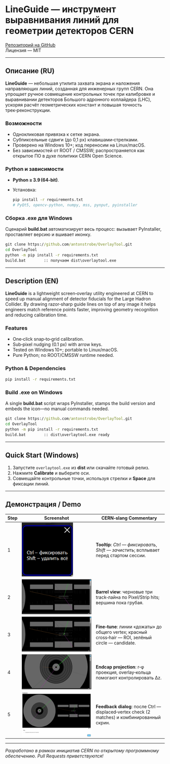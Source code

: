 
# LineGuide — инструмент выравнивания линий для геометрии детекторов CERN

[Репозиторий на GitHub](https://github.com/antonstrobe/OverlayTool)  
Лицензия — MIT

---

## Описание (RU)

**LineGuide** — небольшая утилита захвата экрана и наложения направляющих линий, созданная для инженерных групп CERN. Она упрощает ручное совмещение контрольных точек при калибровке и выравнивании детекторов Большого адронного коллайдера (LHC), ускоряя расчёт геометрических констант и повышая точность трек‑реконструкции.

### Возможности

* Однокликовая привязка к сетке экрана.  
* Субпиксельные сдвиги (до 0,1 px) клавишами‑стрелками.  
* Проверено на Windows 10+; код переносим на Linux/macOS.  
* Без зависимостей от ROOT / CMSSW; распространяется как открытое ПО в духе политики CERN Open Science.

### Python и зависимости

* **Python ≥ 3.9 (64‑bit)**.  
* Установка:

  ```bash
  pip install -r requirements.txt
  # PyQt5, opencv-python, numpy, mss, pynput, pyinstaller
  ```

### Сборка .exe для Windows

Сценарий **build.bat** автоматизирует весь процесс: вызывает PyInstaller, проставляет версию и вшивает иконку.

```cmd
git clone https://github.com/antonstrobe/OverlayTool.git
cd OverlayTool
python -m pip install -r requirements.txt
build.bat        :: получаем dist\overlaytool.exe
```

---

## Description (EN)

**LineGuide** is a lightweight screen‑overlay utility engineered at CERN to speed up manual alignment of detector fiducials for the Large Hadron Collider. By drawing razor‑sharp guide lines on top of any image it helps engineers match reference points faster, improving geometry recognition and reducing calibration time.

### Features

* One‑click snap‑to‑grid calibration.  
* Sub‑pixel nudging (0.1 px) with arrow keys.  
* Tested on Windows 10+; portable to Linux/macOS.  
* Pure Python; no ROOT/CMSSW runtime needed.

### Python & Dependencies

```bash
pip install -r requirements.txt
```

### Build .exe on Windows

A single **build.bat** script wraps PyInstaller, stamps the build version and embeds the icon—no manual commands needed.

```cmd
git clone https://github.com/antonstrobe/OverlayTool.git
cd OverlayTool
python -m pip install -r requirements.txt
build.bat        :: dist\overlaytool.exe ready
```

---

## Quick Start (Windows)

1. Запустите `overlaytool.exe` из **dist** или скачайте готовый релиз.  
2. Нажмите **Calibrate** и выберите оси.  
3. Совмещайте контрольные точки, используя стрелки и **Space** для фиксации линий.

---

## Демонстрация / Demo

| Step | Screenshot | CERN‑slang Commentary |
| ---- | ---------- | --------------------- |
| 1 | ![UI hint](docs/images/1.png) | **Tooltip**: *Ctrl — фиксировать*, *Shift — зачистить*; всплывает перед стартом сессии. |
| 2 | ![Barrel view — raw](docs/images/2.png) | **Barrel view**: черновые три track‑лайна по Pixel/Strip hits; вершина пока грубая. |
| 3 | ![Barrel view — tuned](docs/images/3.png) | **Fine‑tune**: линии «дожаты» до общего vertex; красный cross‑hair — ROI, зелёный circle — candidate. |
| 4 | ![Endcap projection](docs/images/4.png) | **Endcap projection**: r‑φ проекция, overlay‑кольца помогают контролировать ∆z. |
| 5 | ![Feedback panel](docs/images/5.png) | **Feedback dialog**: после Ctrl — displaced‑vertex check (2 matches) и комбинированный скрин. |

---

*Разработано в рамках инициатив CERN по открытому программному обеспечению. Pull Requests приветствуются!*
